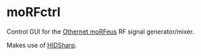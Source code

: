 # moRFctrl
Control GUI for the [Othernet moRFeus](https://othernet.is/products/morfeus-1) RF signal generator/mixer.

Makes use of [HIDSharp](https://www.zer7.com/software/hidsharp).
